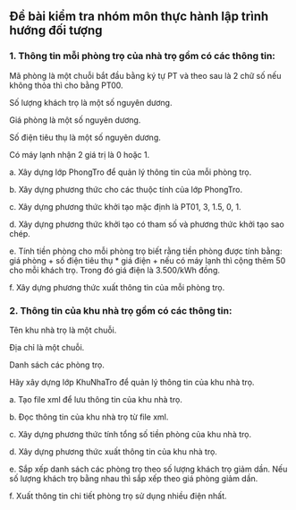 ﻿## Đề bài kiểm tra nhóm môn thực hành lập trình hướng đối tượng

### 1. Thông tin mỗi phòng trọ của nhà trọ gồm có các thông tin:
   Mã phòng là một chuỗi bắt đầu bằng ký tự PT và theo sau là 2 chữ số nếu không thỏa thì cho bằng PT00.
   
   Số lượng khách trọ là một số nguyên dương.
   
   Giá phòng là một số nguyên dương.
   
   Số điện tiêu thụ là một số nguyên dương.
   
   Có máy lạnh nhận 2 giá trị là 0 hoặc 1.
   
   a. Xây dựng lớp PhongTro để quản lý thông tin của mỗi phòng trọ.
   
   b. Xây dựng phương thức cho các thuộc tính của lớp PhongTro.
   
   c. Xây dựng phương thức khởi tạo mặc định là PT01, 3, 1.5, 0, 1.
   
   d. Xây dựng phương thức khởi tạo có tham số và phương thức khởi tạo sao chép.
   
   e. Tính tiền phòng cho mỗi phòng trọ biết rằng tiền phòng được tính bằng: giá phòng + số điện tiêu thụ * giá điện + nếu có máy lạnh thì cộng thêm 50 cho mỗi khách trọ. Trong đó giá điện là 3.500/kWh đồng.
   
   f. Xây dựng phương thức xuất thông tin của mỗi phòng trọ.

### 2. Thông tin của khu nhà trọ gồm có các thông tin:
   Tên khu nhà trọ là một chuỗi.
   
   Địa chỉ là một chuỗi.
   
   Danh sách các phòng trọ.
   
   Hãy xây dựng lớp KhuNhaTro để quản lý thông tin của khu nhà trọ.
   
   a. Tạo file xml để lưu thông tin của khu nhà trọ.
   
   b. Đọc thông tin của khu nhà trọ từ file xml.
   
   c. Xây dựng phương thức tính tổng số tiền phòng của khu nhà trọ.
   
   d. Xây dựng phương thức xuất thông tin của khu nhà trọ.
   
   e. Sắp xếp danh sách các phòng trọ theo số lượng khách trọ giảm dần. Nếu số lượng khách trọ bằng nhau thì sắp xếp theo giá phòng giảm dần.
   
   f. Xuất thông tin chi tiết phòng trọ sử dụng nhiều điện nhất.
